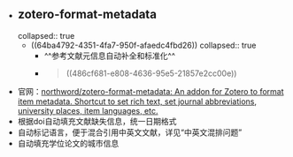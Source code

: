 - ## zotero-format-metadata
  collapsed:: true
	- ((64ba4792-4351-4fa7-950f-afaedc4fbd26))
	  collapsed:: true
		- ^^参考文献元信息自动补全和标准化^^
		- > ((486cf681-e808-4636-95e5-21857e2cc00e))
- 官网：[northword/zotero-format-metadata: An addon for Zotero to format item metadata. Shortcut to set rich text, set journal abbreviations, university places, item languages, etc.](https://github.com/northword/zotero-format-metadata#readme)
- 根据doi自动填充文献缺失信息，统一日期格式
- 自动标记语言，便于混合引用中英文文献，详见“中英文混排问题”
- 自动填充学位论文的城市信息